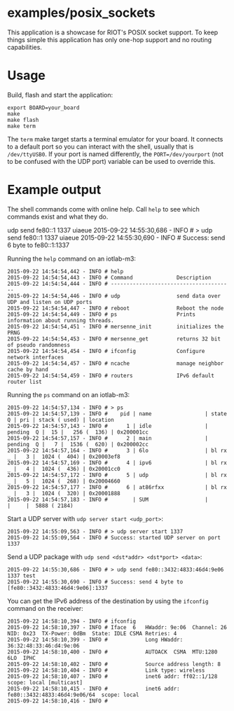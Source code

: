 examples/posix_sockets
======================
This application is a showcase for RIOT's POSIX socket support. To
keep things simple this application has only one-hop support and
no routing capabilities.

Usage
=====

Build, flash and start the application:
```
export BOARD=your_board
make
make flash
make term
```

The `term` make target starts a terminal emulator for your board. It
connects to a default port so you can interact with the shell, usually
that is `/dev/ttyUSB0`. If your port is named differently, the
`PORT=/dev/yourport` (not to be confused with the UDP port) variable can
be used to override this.


Example output
==============

The shell commands come with online help. Call `help` to see which commands
exist and what they do.


udp send fe80::1 1337 uiaeue
2015-09-22 14:55:30,686 - INFO # > udp send fe80::1 1337 uiaeue
2015-09-22 14:55:30,690 - INFO # Success: send 6 byte to fe80::1:1337

Running the `help` command on an iotlab-m3:
```
2015-09-22 14:54:54,442 - INFO # help
2015-09-22 14:54:54,443 - INFO # Command              Description
2015-09-22 14:54:54,444 - INFO # ---------------------------------------
2015-09-22 14:54:54,446 - INFO # udp                  send data over UDP and listen on UDP ports
2015-09-22 14:54:54,447 - INFO # reboot               Reboot the node
2015-09-22 14:54:54,449 - INFO # ps                   Prints information about running threads.
2015-09-22 14:54:54,451 - INFO # mersenne_init        initializes the PRNG
2015-09-22 14:54:54,453 - INFO # mersenne_get         returns 32 bit of pseudo randomness
2015-09-22 14:54:54,454 - INFO # ifconfig             Configure network interfaces
2015-09-22 14:54:54,457 - INFO # ncache               manage neighbor cache by hand
2015-09-22 14:54:54,459 - INFO # routers              IPv6 default router list
```

Running the `ps` command on an iotlab-m3:

```
2015-09-22 14:54:57,134 - INFO # > ps
2015-09-22 14:54:57,139 - INFO # 	pid | name                 | state    Q | pri | stack ( used) | location
2015-09-22 14:54:57,143 - INFO # 	  1 | idle                 | pending  Q |  15 |   256 (  136) | 0x200001cc
2015-09-22 14:54:57,157 - INFO # 	  2 | main                 | pending  Q |   7 |  1536 (  620) | 0x200002cc
2015-09-22 14:54:57,164 - INFO # 	  3 | 6lo                  | bl rx    _ |   3 |  1024 (  404) | 0x20003ef8
2015-09-22 14:54:57,169 - INFO # 	  4 | ipv6                 | bl rx    _ |   4 |  1024 (  436) | 0x20001cc0
2015-09-22 14:54:57,172 - INFO # 	  5 | udp                  | bl rx    _ |   5 |  1024 (  268) | 0x20004660
2015-09-22 14:54:57,177 - INFO # 	  6 | at86rfxx             | bl rx    _ |   3 |  1024 (  320) | 0x20001888
2015-09-22 14:54:57,183 - INFO # 	    | SUM                  |            |     |  5888 ( 2184)
```

Start a UDP server with `udp server start <udp_port>`:

```
2015-09-22 14:55:09,563 - INFO # > udp server start 1337
2015-09-22 14:55:09,564 - INFO # Success: started UDP server on port 1337
```

Send a UDP package with `udp send <dst*addr> <dst*port> <data>`:

```
2015-09-22 14:55:30,686 - INFO # > udp send fe80::3432:4833:46d4:9e06 1337 test
2015-09-22 14:55:30,690 - INFO # Success: send 4 byte to [fe80::3432:4833:46d4:9e06]:1337
```

You can get the IPv6 address of the destination by using the `ifconfig` command on the receiver:

```
2015-09-22 14:58:10,394 - INFO # ifconfig
2015-09-22 14:58:10,397 - INFO # Iface  6   HWaddr: 9e:06  Channel: 26  NID: 0x23  TX-Power: 0dBm  State: IDLE CSMA Retries: 4
2015-09-22 14:58:10,399 - INFO #            Long HWaddr: 36:32:48:33:46:d4:9e:06
2015-09-22 14:58:10,400 - INFO #            AUTOACK  CSMA  MTU:1280  6LO  IPHC
2015-09-22 14:58:10,402 - INFO #            Source address length: 8
2015-09-22 14:58:10,404 - INFO #            Link type: wireless
2015-09-22 14:58:10,407 - INFO #            inet6 addr: ff02::1/128  scope: local [multicast]
2015-09-22 14:58:10,415 - INFO #            inet6 addr: fe80::3432:4833:46d4:9e06/64  scope: local
2015-09-22 14:58:10,416 - INFO #
```
